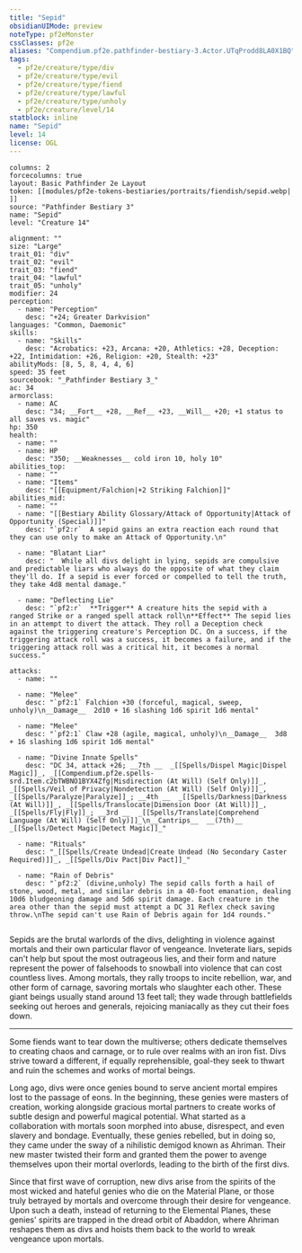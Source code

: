 ```yaml
---
title: "Sepid"
obsidianUIMode: preview
noteType: pf2eMonster
cssClasses: pf2e
aliases: "Compendium.pf2e.pathfinder-bestiary-3.Actor.UTqProdd8LA0X1BQ" 
tags:
  - pf2e/creature/type/div
  - pf2e/creature/type/evil
  - pf2e/creature/type/fiend
  - pf2e/creature/type/lawful
  - pf2e/creature/type/unholy
  - pf2e/creature/level/14
statblock: inline
name: "Sepid"
level: 14
license: OGL
---
```


```statblock
columns: 2
forcecolumns: true
layout: Basic Pathfinder 2e Layout
token: [[modules/pf2e-tokens-bestiaries/portraits/fiendish/sepid.webp| ]]
source: "Pathfinder Bestiary 3"
name: "Sepid"
level: "Creature 14"

alignment: ""
size: "Large"
trait_01: "div"
trait_02: "evil"
trait_03: "fiend"
trait_04: "lawful"
trait_05: "unholy"
modifier: 24
perception:
  - name: "Perception"
    desc: "+24; Greater Darkvision"
languages: "Common, Daemonic"
skills:
  - name: "Skills"
    desc: "Acrobatics: +23, Arcana: +20, Athletics: +28, Deception: +22, Intimidation: +26, Religion: +20, Stealth: +23"
abilityMods: [8, 5, 8, 4, 4, 6]
speed: 35 feet
sourcebook: "_Pathfinder Bestiary 3_"
ac: 34
armorclass:
  - name: AC
    desc: "34; __Fort__ +28, __Ref__ +23, __Will__ +20; +1 status to all saves vs. magic"
hp: 350
health:
  - name: ""
  - name: HP
    desc: "350; __Weaknesses__ cold iron 10, holy 10"
abilities_top:
  - name: ""
  - name: "Items"
    desc: "[[Equipment/Falchion|+2 Striking Falchion]]"
abilities_mid:
  - name: ""
  - name: "[[Bestiary Ability Glossary/Attack of Opportunity|Attack of Opportunity (Special)]]"
    desc: "`pf2:r`  A sepid gains an extra reaction each round that they can use only to make an Attack of Opportunity.\n"

  - name: "Blatant Liar"
    desc: "  While all divs delight in lying, sepids are compulsive and predictable liars who always do the opposite of what they claim they'll do. If a sepid is ever forced or compelled to tell the truth, they take 4d8 mental damage."

  - name: "Deflecting Lie"
    desc: "`pf2:r`  **Trigger** A creature hits the sepid with a ranged Strike or a ranged spell attack roll\n**Effect** The sepid lies in an attempt to divert the attack. They roll a Deception check against the triggering creature's Perception DC. On a success, if the triggering attack roll was a success, it becomes a failure, and if the triggering attack roll was a critical hit, it becomes a normal success."

attacks:
  - name: ""

  - name: "Melee"
    desc: "`pf2:1` Falchion +30 (forceful, magical, sweep, unholy)\n__Damage__  2d10 + 16 slashing 1d6 spirit 1d6 mental"

  - name: "Melee"
    desc: "`pf2:1` Claw +28 (agile, magical, unholy)\n__Damage__  3d8 + 16 slashing 1d6 spirit 1d6 mental"

  - name: "Divine Innate Spells"
    desc: "DC 34, attack +26; __7th __  _[[Spells/Dispel Magic|Dispel Magic]]_, _[[Compendium.pf2e.spells-srd.Item.c2bTWBNO1BYX4Zfg|Misdirection (At Will) (Self Only)]]_, _[[Spells/Veil of Privacy|Nondetection (At Will) (Self Only)]]_, _[[Spells/Paralyze|Paralyze]]_; __4th __  _[[Spells/Darkness|Darkness (At Will)]]_, _[[Spells/Translocate|Dimension Door (At Will)]]_, _[[Spells/Fly|Fly]]_; __3rd __  _[[Spells/Translate|Comprehend Language (At Will) (Self Only)]]_\n__Cantrips__  __(7th)__ _[[Spells/Detect Magic|Detect Magic]]_"

  - name: "Rituals"
    desc: "_[[Spells/Create Undead|Create Undead (No Secondary Caster Required)]]_, _[[Spells/Div Pact|Div Pact]]_"

  - name: "Rain of Debris"
    desc: "`pf2:2` (divine,unholy) The sepid calls forth a hail of stone, wood, metal, and similar debris in a 40-foot emanation, dealing 10d6 bludgeoning damage and 5d6 spirit damage. Each creature in the area other than the sepid must attempt a DC 31 Reflex check saving throw.\nThe sepid can't use Rain of Debris again for 1d4 rounds."
 
```



Sepids are the brutal warlords of the divs, delighting in violence against mortals and their own particular flavor of vengeance. Inveterate liars, sepids can't help but spout the most outrageous lies, and their form and nature represent the power of falsehoods to snowball into violence that can cost countless lives. Among mortals, they rally troops to incite rebellion, war, and other form of carnage, savoring mortals who slaughter each other. These giant beings usually stand around 13 feet tall; they wade through battlefields seeking out heroes and generals, rejoicing maniacally as they cut their foes down.

* * *

Some fiends want to tear down the multiverse; others dedicate themselves to creating chaos and carnage, or to rule over realms with an iron fist. Divs strive toward a different, if equally reprehensible, goal-they seek to thwart and ruin the schemes and works of mortal beings.

Long ago, divs were once genies bound to serve ancient mortal empires lost to the passage of eons. In the beginning, these genies were masters of creation, working alongside gracious mortal partners to create works of subtle design and powerful magical potential. What started as a collaboration with mortals soon morphed into abuse, disrespect, and even slavery and bondage. Eventually, these genies rebelled, but in doing so, they came under the sway of a nihilistic demigod known as Ahriman. Their new master twisted their form and granted them the power to avenge themselves upon their mortal overlords, leading to the birth of the first divs.

Since that first wave of corruption, new divs arise from the spirits of the most wicked and hateful genies who die on the Material Plane, or those truly betrayed by mortals and overcome through their desire for vengeance. Upon such a death, instead of returning to the Elemental Planes, these genies' spirits are trapped in the dread orbit of Abaddon, where Ahriman reshapes them as divs and hoists them back to the world to wreak vengeance upon mortals.
